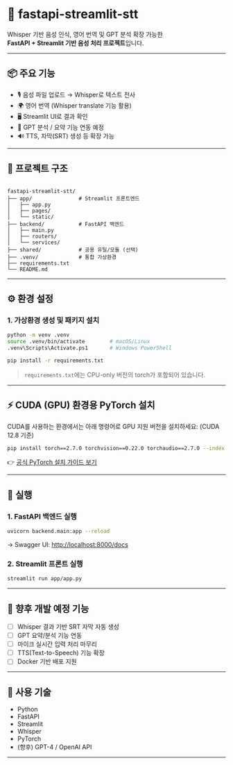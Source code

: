 # 🧠 fastapi-streamlit-stt

Whisper 기반 음성 인식, 영어 번역 및 GPT 분석 확장 가능한  
**FastAPI + Streamlit 기반 음성 처리 프로젝트**입니다.

---

## 📦 주요 기능

- 🎙️ 음성 파일 업로드 → Whisper로 텍스트 전사
- 🌍 영어 번역 (Whisper translate 기능 활용)
- 🖥️ Streamlit UI로 결과 확인
- 🧠 GPT 분석 / 요약 기능 연동 예정
- 🔊 TTS, 자막(SRT) 생성 등 확장 가능

---

## 📁 프로젝트 구조

```

fastapi-streamlit-stt/
├── app/               # Streamlit 프론트엔드
│   ├── app.py
│   ├── pages/
│   └── static/
├── backend/           # FastAPI 백엔드
│   ├── main.py
│   ├── routers/
│   └── services/
├── shared/            # 공용 유틸/모듈 (선택)
├── .venv/             # 통합 가상환경
├── requirements.txt
└── README.md

````

---

## ⚙️ 환경 설정

### 1. 가상환경 생성 및 패키지 설치

```bash
python -m venv .venv
source .venv/bin/activate        # macOS/Linux
.venv\Scripts\Activate.ps1       # Windows PowerShell

pip install -r requirements.txt
````

> `requirements.txt`에는 CPU-only 버전의 torch가 포함되어 있습니다.

---

## ⚡ CUDA (GPU) 환경용 PyTorch 설치

CUDA를 사용하는 환경에서는 아래 명령어로 GPU 지원 버전을 설치하세요:
(CUDA 12.8 기준)

```bash
pip install torch==2.7.0 torchvision==0.22.0 torchaudio==2.7.0 --index-url https://download.pytorch.org/whl/cu128
```

👉 [공식 PyTorch 설치 가이드 보기](https://pytorch.org/get-started/locally/)

---

## 🚀 실행

### 1. FastAPI 백엔드 실행

```bash
uvicorn backend.main:app --reload
```

→ Swagger UI: [http://localhost:8000/docs](http://localhost:8000/docs)

### 2. Streamlit 프론트 실행

```bash
streamlit run app/app.py
```

---

## 🧠 향후 개발 예정 기능

* [ ] Whisper 결과 기반 SRT 자막 자동 생성
* [ ] GPT 요약/분석 기능 연동
* [ ] 마이크 실시간 입력 처리 마무리
* [ ] TTS(Text-to-Speech) 기능 확장
* [ ] Docker 기반 배포 지원

---

## 🙋 사용 기술

* Python
* FastAPI
* Streamlit
* Whisper
* PyTorch
* (향후) GPT-4 / OpenAI API

---